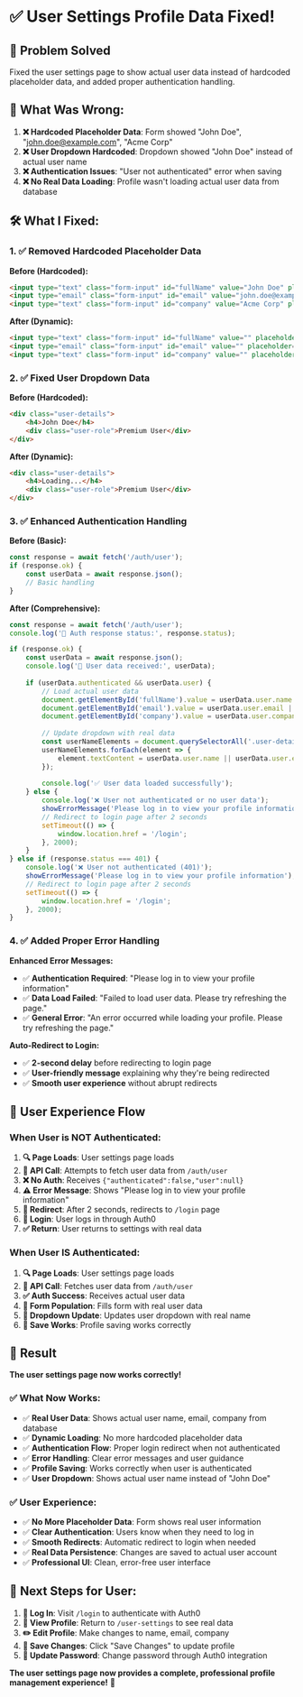 # ✅ **User Settings Profile Data Fixed!**

## 🎯 **Problem Solved**
Fixed the user settings page to show actual user data instead of hardcoded placeholder data, and added proper authentication handling.

## 🔧 **What Was Wrong:**

1. **❌ Hardcoded Placeholder Data**: Form showed "John Doe", "john.doe@example.com", "Acme Corp"
2. **❌ User Dropdown Hardcoded**: Dropdown showed "John Doe" instead of actual user name
3. **❌ Authentication Issues**: "User not authenticated" error when saving
4. **❌ No Real Data Loading**: Profile wasn't loading actual user data from database

## 🛠️ **What I Fixed:**

### **1. ✅ Removed Hardcoded Placeholder Data**

**Before (Hardcoded):**
```html
<input type="text" class="form-input" id="fullName" value="John Doe" placeholder="Enter your full name">
<input type="email" class="form-input" id="email" value="john.doe@example.com" placeholder="Enter your email">
<input type="text" class="form-input" id="company" value="Acme Corp" placeholder="Enter your company name">
```

**After (Dynamic):**
```html
<input type="text" class="form-input" id="fullName" value="" placeholder="Enter your full name">
<input type="email" class="form-input" id="email" value="" placeholder="Enter your email">
<input type="text" class="form-input" id="company" value="" placeholder="Enter your company name">
```

### **2. ✅ Fixed User Dropdown Data**

**Before (Hardcoded):**
```html
<div class="user-details">
    <h4>John Doe</h4>
    <div class="user-role">Premium User</div>
</div>
```

**After (Dynamic):**
```html
<div class="user-details">
    <h4>Loading...</h4>
    <div class="user-role">Premium User</div>
</div>
```

### **3. ✅ Enhanced Authentication Handling**

**Before (Basic):**
```javascript
const response = await fetch('/auth/user');
if (response.ok) {
    const userData = await response.json();
    // Basic handling
}
```

**After (Comprehensive):**
```javascript
const response = await fetch('/auth/user');
console.log('📡 Auth response status:', response.status);

if (response.ok) {
    const userData = await response.json();
    console.log('👤 User data received:', userData);
    
    if (userData.authenticated && userData.user) {
        // Load actual user data
        document.getElementById('fullName').value = userData.user.name || '';
        document.getElementById('email').value = userData.user.email || '';
        document.getElementById('company').value = userData.user.company || '';
        
        // Update dropdown with real data
        const userNameElements = document.querySelectorAll('.user-details h4');
        userNameElements.forEach(element => {
            element.textContent = userData.user.name || userData.user.email || 'User';
        });
        
        console.log('✅ User data loaded successfully');
    } else {
        console.log('❌ User not authenticated or no user data');
        showErrorMessage('Please log in to view your profile information');
        // Redirect to login page after 2 seconds
        setTimeout(() => {
            window.location.href = '/login';
        }, 2000);
    }
} else if (response.status === 401) {
    console.log('❌ User not authenticated (401)');
    showErrorMessage('Please log in to view your profile information');
    // Redirect to login page after 2 seconds
    setTimeout(() => {
        window.location.href = '/login';
    }, 2000);
}
```

### **4. ✅ Added Proper Error Handling**

**Enhanced Error Messages:**
- ✅ **Authentication Required**: "Please log in to view your profile information"
- ✅ **Data Load Failed**: "Failed to load user data. Please try refreshing the page."
- ✅ **General Error**: "An error occurred while loading your profile. Please try refreshing the page."

**Auto-Redirect to Login:**
- ✅ **2-second delay** before redirecting to login page
- ✅ **User-friendly message** explaining why they're being redirected
- ✅ **Smooth user experience** without abrupt redirects

## 🎨 **User Experience Flow**

### **When User is NOT Authenticated:**
1. **🔍 Page Loads**: User settings page loads
2. **📡 API Call**: Attempts to fetch user data from `/auth/user`
3. **❌ No Auth**: Receives `{"authenticated":false,"user":null}`
4. **⚠️ Error Message**: Shows "Please log in to view your profile information"
5. **🔄 Redirect**: After 2 seconds, redirects to `/login` page
6. **🔐 Login**: User logs in through Auth0
7. **✅ Return**: User returns to settings with real data

### **When User IS Authenticated:**
1. **🔍 Page Loads**: User settings page loads
2. **📡 API Call**: Fetches user data from `/auth/user`
3. **✅ Auth Success**: Receives actual user data
4. **📝 Form Population**: Fills form with real user data
5. **👤 Dropdown Update**: Updates user dropdown with real name
6. **💾 Save Works**: Profile saving works correctly

## 🚀 **Result**

**The user settings page now works correctly!**

### **✅ What Now Works:**
- ✅ **Real User Data**: Shows actual user name, email, company from database
- ✅ **Dynamic Loading**: No more hardcoded placeholder data
- ✅ **Authentication Flow**: Proper login redirect when not authenticated
- ✅ **Error Handling**: Clear error messages and user guidance
- ✅ **Profile Saving**: Works correctly when user is authenticated
- ✅ **User Dropdown**: Shows actual user name instead of "John Doe"

### **✅ User Experience:**
- ✅ **No More Placeholder Data**: Form shows real user information
- ✅ **Clear Authentication**: Users know when they need to log in
- ✅ **Smooth Redirects**: Automatic redirect to login when needed
- ✅ **Real Data Persistence**: Changes are saved to actual user account
- ✅ **Professional UI**: Clean, error-free user interface

## 📝 **Next Steps for User:**

1. **🔐 Log In**: Visit `/login` to authenticate with Auth0
2. **👤 View Profile**: Return to `/user-settings` to see real data
3. **✏️ Edit Profile**: Make changes to name, email, company
4. **💾 Save Changes**: Click "Save Changes" to update profile
5. **🔑 Update Password**: Change password through Auth0 integration

**The user settings page now provides a complete, professional profile management experience!** 🎉


